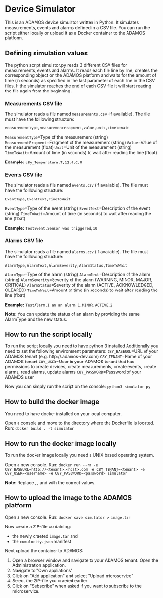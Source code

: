 # Device Simulator

This is an ADAMOS device simulator written in Python. It simulates measurements, events and alarms defined in a CSV file. You can run the script either locally or upload it as a Docker container to the ADAMOS platform.

## Defining simulation values

The python script simulator.py reads 3 different CSV files for measurements, events and alarms. It reads each file line by line, creates the corresponding object on the ADAMOS platform and waits for the amount of time (in seconds) as specified in the last parameter of each line in the CSV files. If the simulator reaches the end of each CSV file it will start reading the file again from the beginning.

### Measurements CSV file

The simulator reads a file named `measurements.csv` (if available). The file must have the folllowing structure:

`MeasurementType,MeasurementFragment,Value,Unit,TimeToWait`

`MeasurementType`=Type of the measurement (string)
`MeasurementFragment`=Fragment of the measurement (string)
`Value`=Value of the measurement (float)
`Unit`=Unit of the measurement (string)
`TimeToWait`=Amount of time (in seconds) to wait after reading the line (float)

__Example:__
`c8y_Temperature,T,12.0,C,0`

### Events CSV file

The simulator reads a file named `events.csv` (if available). The file must have the folllowing structure:

`EventType,EventText,TimeToWait`

`EventType`=Type of the event (string)
`EventText`=Description of the event (string)
`TimeToWait`=Amount of time (in seconds) to wait after reading the line (float)

__Example:__
`TestEvent,Sensor was triggered,10`

### Alarms CSV file

The simulator reads a file named `alarms.csv` (if available). The file must have the folllowing structure:

`AlarmType,AlarmText,AlarmSeverity,AlarmStatus,TimeToWait`

`AlarmType`=Type of the alarm (string)
`AlarmText`=Description of the alarm (string)
`AlarmSeverity`=Severity of the alarm (WARNING, MINOR, MAJOR, CRITICAL)
`AlarmStatus`=Severity of the alarm (ACTIVE, ACKNOWLEDGED, CLEARED)
`TimeToWait`=Amount of time (in seconds) to wait after reading the line (float)

__Example:__
`TestAlarm,I am an alarm 1,MINOR,ACTIVE,2`

__Note:__
You can update the status of an alarm by providing the same AlarmType and the new status.

## How to run the script locally

To run the script locally you need to have python 3 installed
Additionally you need to set the following environment parameters:
`C8Y_BASEURL`=URL of your ADAMOS tenant (e.g. http://<tenant>.adamos-dev.com)
`C8Y_TENANT`=Name of your ADAMOS tenant
`C8Y_USER`=User in your ADAMOS tenant that has permissions to create devices, create measurements, create events, create alarms, read alarms, update alarms
`C8Y_PASSWORD`=Password of your ADAMOS user

Now you can simply run the script on the console: `python3 simulator.py`

## How to build the docker image

You need to have docker installed on your local computer.

Open a console and move to the directory where the Dockerfile is located.
Run: `docker build . -t simulator`

## How to run the docker image locally

To run the docker image locally you need a UNIX based operating system.

Open a new console.
Run: `docker run --rm -e C8Y_BASEURL=http://<tenant>.<host>.com -e C8Y_TENANT=<tenant> -e C8Y_USER=<username> -e C8Y_PASSWORD=<password> simulator`

__Note:__ Replace <tenant>, <host>, <username> and <password> with the correct values.

## How to upload the image to the ADAMOS platform

Open a new console.
Run: `docker save simulator > image.tar`

Now create a ZIP-file containing:
- the newly craeted `image.tar` and
- the `cumulocity.json` manifest

Next upload the container to ADAMOS:
1. Open a browser window and navigate to your ADAMOS tenant. Open the Administration application.
1. Navigate to "Own appliations"
1. Click on "Add application" and select "Upload microservice"
1. Select the ZIP-file you craeted earlier
1. Click on "Subscribe" when asked if you want to subscribe to the microservice.
